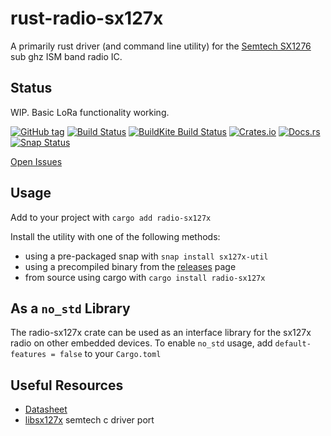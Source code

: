 # rust-radio-sx127x

A primarily rust driver (and command line utility) for the [Semtech SX1276](https://www.semtech.com/products/wireless-rf/lora-transceivers/rohs-compliant/SX1276) sub ghz ISM band radio IC. 


## Status

WIP. Basic LoRa functionality working.

[![GitHub tag](https://img.shields.io/github/tag/ryankurte/rust-radio-sx127x.svg)](https://github.com/ryankurte/rust-radio-sx127x)
[![Build Status](https://travis-ci.com/ryankurte/rust-radio-sx127x.svg?branch=master)](https://travis-ci.com/ryankurte/rust-radio-sx127x)
[![BuildKite Build Status](https://badge.buildkite.com/e104ee3bdc9521bc3cd74ab1de43f984bab5da1327549c35e8.svg)](https://buildkite.com/ryankurte/rust-radio-sx127x)
[![Crates.io](https://img.shields.io/crates/v/radio-sx127x.svg)](https://crates.io/crates/radio-sx127x)
[![Docs.rs](https://docs.rs/radio-sx127x/badge.svg)](https://docs.rs/radio-sx127x)
[![Snap Status](https://build.snapcraft.io/badge/ryankurte/rust-radio-sx127x.svg)](https://build.snapcraft.io/user/ryankurte/rust-radio-sx127x)

[Open Issues](https://github.com/ryankurte/rust-radio-sx127x/issues)

## Usage

Add to your project with `cargo add radio-sx127x`

Install the utility with one of the following methods:

- using a pre-packaged snap with `snap install sx127x-util`
- using a precompiled binary from the [releases](https://github.com/ryankurte/rust-radio-sx127x/releases/) page
- from source using cargo with `cargo install radio-sx127x`

## As a `no_std` Library

The radio-sx127x crate can be used as an interface library for the sx127x radio on other
embedded devices.  To enable `no_std` usage, add `default-features = false` to your
`Cargo.toml`


## Useful Resources
- [Datasheet](https://www.semtech.com/uploads/documents/DS_SX1276-7-8-9_W_APP_V6.pdf)
- [libsx127x](https://github.com/ryankurte/libsx127x) semtech c driver port




